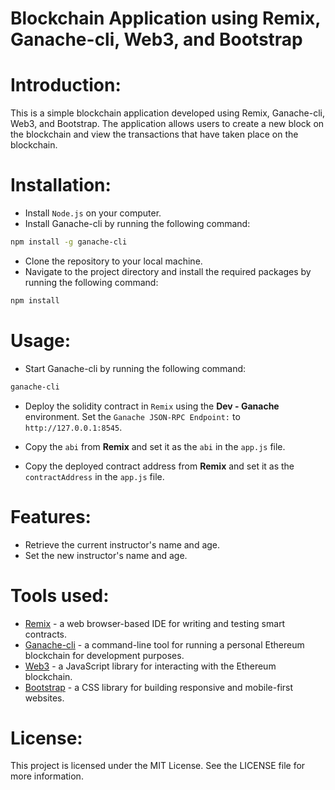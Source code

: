 # Blockchain Application using Remix, Ganache-cli, Web3, and Bootstrap

# Introduction:
This is a simple blockchain application developed using Remix, Ganache-cli, Web3, and Bootstrap. The application allows users to create a new block on the blockchain and view the transactions that have taken place on the blockchain.

# Installation:

- Install `Node.js` on your computer.
- Install Ganache-cli by running the following command:
```bash  
npm install -g ganache-cli
```
- Clone the repository to your local machine.
- Navigate to the project directory and install the required packages by running the following command:
```bash
npm install
```

# Usage:

- Start Ganache-cli by running the following command:
```bash 
ganache-cli
```
- Deploy the solidity contract in `Remix` using the **Dev - Ganache** environment. Set the `Ganache JSON-RPC Endpoint:` to `http://127.0.0.1:8545`.

- Copy the `abi` from **Remix** and set it as the `abi` in the `app.js` file.
- Copy the deployed contract address from **Remix** and set it as the `contractAddress` in the `app.js` file.

# Features:

- Retrieve the current instructor's name and age.
- Set the new instructor's name and age.

# Tools used:
- [Remix](https://remix.ethereum.org/) - a web browser-based IDE for writing and testing smart contracts.
- [Ganache-cli](https://www.npmjs.com/package/ganache-cli) - a command-line tool for running a personal Ethereum blockchain for development purposes.
- [Web3](https://web3js.org/) - a JavaScript library for interacting with the Ethereum blockchain.
- [Bootstrap](https://getbootstrap.com/) - a CSS library for building responsive and mobile-first websites.

# License:
This project is licensed under the MIT License. See the LICENSE file for more information.
